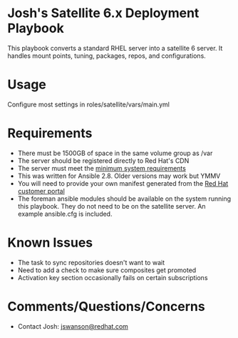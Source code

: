 # Josh's Satellite 6.x Deployment Playbook

This playbook converts a standard RHEL server into a satellite 6 server. It handles mount points, tuning, packages, repos, and configurations.

# Usage

Configure most settings in roles/satellite/vars/main.yml

# Requirements

- There must be 1500GB of space in the same volume group as /var
- The server should be registered directly to Red Hat's CDN
- The server must meet the [minimum system requirements](https://access.redhat.com/documentation/en-us/red_hat_satellite/6.6/html/installing_satellite_server_from_a_connected_network/preparing_your_environment_for_installation#system_requirements_satellite)
- This was written for Ansible 2.8. Older versions may work but YMMV
- You will need to provide your own manifest generated from the [Red Hat customer portal](https://access.redhat.com/management/subscription_allocations)
- The foreman ansible modules should be available on the system running this playbook. They do not need to be on the satellite server. An example ansible.cfg is included.

# Known Issues

- The task to sync repositories doesn't want to wait
- Need to add a check to make sure composites get promoted
- Activation key section occasionally fails on certain subscriptions

# Comments/Questions/Concerns

- Contact Josh: jswanson@redhat.com
